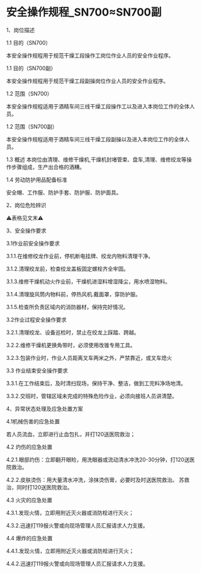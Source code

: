 # 安全操作规程_SN700≈SN700副

1、岗位描述

1.1 目的（SN700）

本安全操作规程用于规范干燥工段操作工岗位作业人员的安全作业程序。

1.1 目的（SN700副）

本安全操作规程用于规范干燥工段副操岗位作业人员的安全作业程序。

1.2 范围（SN700）

本安全操作规程适用于酒精车间三线干燥工段操作工以及进入本岗位工作的全体人员。

1.2 范围（SN700副）

本安全操作规程适用于酒精车间三线干燥工段副操以及进入本岗位工作的全体人员。

1.3 概述
本岗位由清理、维修干燥机,干燥机封堵管束、盘车,清理、维修绞龙等操作步骤组成，生产出合格的酒糟。

1.4 劳动防护用品配备标准

安全帽、工作服、防护手套、防护服、防护面具。

2、岗位危险辨识

⚠️表格见文末⚠️

3、安全操作要求

3.1作业前安全操作要求

3.1.1.在维修绞龙作业前，停机断电挂牌、绞龙内物料清理干净。

3.1.2.清理绞龙前，检查绞龙盖板固定螺栓齐全牢固。

3.1.3.维修干燥机动火作业前，干燥机进湿料增湿降尘，用水喷湿物料。

3.1.4.清理旋风筒内物料前，停热风机.戴面罩，穿防护服。

3.1.5.检查所负责区域内的消防器材，保持完好情况。

3.2作业过程安全操作要求

3.2.1.清理绞龙、设备巡检时，禁止在绞龙上踩踏、跨越。

3.2.2.维修干燥机更换角带时，必须使用改锥专用工具。

3.2.3.包装作业时，作业人员距离叉车两米之外，严禁靠近，或叉车熄火

3.3 作业结束安全操作要求

3.3.1.在工作结束后，及时清扫现场，保持干净、整洁，做到工完料净场地清。

3.3.2.交班时，管辖区域未完成的特殊危险作业，必须向接班人员讲清楚。

4、异常状态处理及应急处置方案

4.1机械伤害的应急处置

若人员流血，立即进行止血包扎，并打120送医院救治；

4.2 灼伤的应急处置

4.2.1.眼部灼伤：立即翻开眼睑，用洗眼器或流动清水冲洗20-30分钟，打120送医院救治。

4.2.2.皮肤烫伤：用大量清水冲洗，涂抹烫伤膏，必要时及时送医院救治。
苏救治，同时打120送医院救治。

4.3 火灾的应急处置

4.3.1.发现火情，立即用附近灭火器或消防栓进行灭火；

4.3.2.迅速打119报火警或向现场管理人员汇报请求人力支援。

4.4 爆炸的应急处置

4.4.1.发现火情，立即用附近灭火器或消防栓进行灭火；

4.4.2.迅速打119报火警或向现场管理人员汇报请求人力支援。
